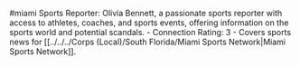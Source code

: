 #miami 
Sports Reporter: Olivia Bennett, a passionate sports reporter with access to athletes, coaches, and sports events, offering information on the sports world and potential scandals. - Connection Rating: 3 - Covers sports news for [[../../../Corps (Local)/South Florida/Miami Sports Network|Miami Sports Network]].